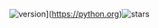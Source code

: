 ![version](https://img.shields.io/badge/Python-3.13.5-blue?logo=python)](https://python.org)![stars](https://img.shields.io/github/stars/AlLCWGithub/tudeer)
